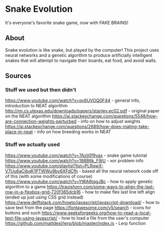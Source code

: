 # Snake Evolution
It's everyone's favorite snake game, now with FAKE BRAINS!

## About
Snake evolution is like snake, but played by the computer! This project uses neural networks and a genetic algorithm to produce artificially intelligent snakes that will attempt to navigate their boards, eat food, and avoid walls.

## Sources
### Stuff we used but then didn't
https://www.youtube.com/watch?v=qv6UVOQ0F44 - general info, introduction to NEAT algorithm
http://nn.cs.utexas.edu/downloads/papers/stanley.ec02.pdf - original paper on the NEAT algorithm
https://ai.stackexchange.com/questions/5548/how-are-connection-weights-perturbed - info on how to adjust weights
https://ai.stackexchange.com/questions/2689/how-does-mating-take-place-in-neat - info on how breeding works in NEAT
### Stuff we actually used
https://www.youtube.com/watch?v=7Azlj0f9vas - snake game tutorial
https://www.youtube.com/watch?v=188B6k_F9jU - xor problem info
https://www.youtube.com/playlist?list=PLRqwX-V7Uu6aCibgK1PTWWu9by6XFdCfh - based all the neural network code off of this (with some modifications of course)
https://www.youtube.com/watch?v=YtRA6tqgJBc - how to apply genetic algorithm to a game
https://travishorn.com/some-ways-to-align-the-last-row-in-a-flexbox-grid-720f365dcb16 - how to make flex last line left align (ended up just using CSS grid instead)
https://www.delftstack.com/howto/javascript/javascript-download/ - how to save text from the page
https://fontawesome.com/v5/search - icons for buttons and such
https://www.geeksforgeeks.org/how-to-read-a-local-text-file-using-javascript/ - how to load a file from the user's computer
https://github.com/mattdesl/lerp/blob/master/index.js - Lerp function